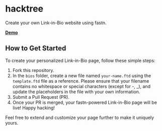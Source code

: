 # hacktree

Create your own Link-in-Bio website using fastn.

[**Demo**](https://hacktree.in/harsh)

## How to Get Started

To create your personalized Link-in-Bio page, follow these simple steps:

1. Fork this repository.
2. In the `bios` folder, create a new file named `your-name.ftd` using the `template.ftd` file as a reference. Please ensure that your filename contains no whitespace or special characters (except for -, _), and update the placeholders in the file with your own information.
3. Submit a Pull Request (PR).
4. Once your PR is merged, your fastn-powered Link-in-Bio page will be live! Happy hacking!

Feel free to extend and customize your page further to make it uniquely yours.
